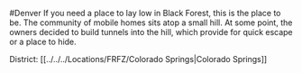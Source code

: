 #Denver 
If you need a place to lay low in Black Forest, this is the place to be. The community of mobile homes sits atop a small hill. At some point, the owners decided to build tunnels into the hill, which provide for quick escape or a place to hide.

District: [[../../../Locations/FRFZ/Colorado Springs|Colorado Springs]]